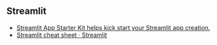 ## Streamlit

- [Streamlit App Starter Kit helps kick start your Streamlit app creation.](https://github.com/streamlit/app-starter-kit)
- [Streamlit cheat sheet · Streamlit](https://cheat-sheet.streamlit.app/)

